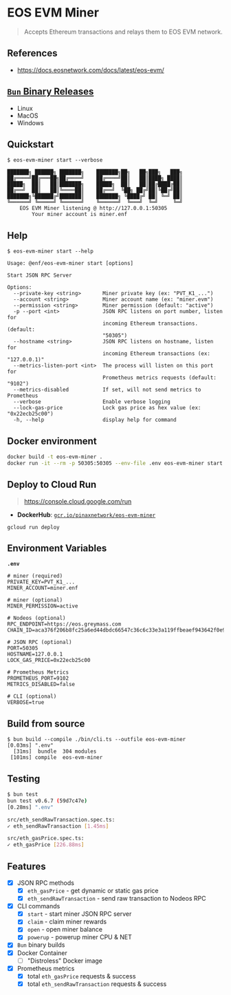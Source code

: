 # EOS EVM Miner

> Accepts Ethereum transactions and relays them to EOS EVM network.

## References

- https://docs.eosnetwork.com/docs/latest/eos-evm/

## [`Bun` Binary Releases](https://github.com/pinax-network/eos-evm-miner/releases)

- Linux
- MacOS
- Windows

## Quickstart

```
$ eos-evm-miner start --verbose

███████╗ ██████╗ ███████╗    ███████╗██╗   ██╗███╗   ███╗
██╔════╝██╔═══██╗██╔════╝    ██╔════╝██║   ██║████╗ ████║
█████╗  ██║   ██║███████╗    █████╗  ██║   ██║██╔████╔██║
██╔══╝  ██║   ██║╚════██║    ██╔══╝  ╚██╗ ██╔╝██║╚██╔╝██║
███████╗╚██████╔╝███████║    ███████╗ ╚████╔╝ ██║ ╚═╝ ██║
╚══════╝ ╚═════╝ ╚══════╝    ╚══════╝  ╚═══╝  ╚═╝     ╚═╝
    EOS EVM Miner listening @ http://127.0.0.1:50305
        Your miner account is miner.enf
```

## Help

```
$ eos-evm-miner start --help

Usage: @enf/eos-evm-miner start [options]

Start JSON RPC Server

Options:
  --private-key <string>       Miner private key (ex: "PVT_K1_...")
  --account <string>           Miner account name (ex: "miner.evm")
  --permission <string>        Miner permission (default: "active")
  -p --port <int>              JSON RPC listens on port number, listen for
                               incoming Ethereum transactions. (default:
                               "50305")
  --hostname <string>          JSON RPC listens on hostname, listen for
                               incoming Ethereum transactions (ex: "127.0.0.1)"
  --metrics-listen-port <int>  The process will listen on this port for
                               Prometheus metrics requests (default: "9102")
  --metrics-disabled           If set, will not send metrics to Prometheus
  --verbose                    Enable verbose logging
  --lock-gas-price             Lock gas price as hex value (ex: "0x22ecb25c00")
  -h, --help                   display help for command
```

## Docker environment

```bash
docker build -t eos-evm-miner .
docker run -it --rm -p 50305:50305 --env-file .env eos-evm-miner start
```

## Deploy to Cloud Run

> https://console.cloud.google.com/run

- **DockerHub**: [`gcr.io/pinaxnetwork/eos-evm-miner`](https://hub.docker.com/r/pinaxnetwork/eos-evm-miner)

```
gcloud run deploy
```

## Environment Variables

**`.env`**
```env
# miner (required)
PRIVATE_KEY=PVT_K1_...
MINER_ACCOUNT=miner.enf

# miner (optional)
MINER_PERMISSION=active

# Nodeos (optional)
RPC_ENDPOINT=https://eos.greymass.com
CHAIN_ID=aca376f206b8fc25a6ed44dbdc66547c36c6c33e3a119ffbeaef943642f0e906

# JSON RPC (optional)
PORT=50305
HOSTNAME=127.0.0.1
LOCK_GAS_PRICE=0x22ecb25c00

# Prometheus Metrics
PROMETHEUS_PORT=9102
METRICS_DISABLED=false

# CLI (optional)
VERBOSE=true
```

## Build from source

```
$ bun build --compile ./bin/cli.ts --outfile eos-evm-miner
[0.03ms] ".env"
  [31ms]  bundle  304 modules
 [101ms] compile  eos-evm-miner
```

## Testing

```bash
$ bun test
bun test v0.6.7 (59d7c47e)
[0.28ms] ".env"

src/eth_sendRawTransaction.spec.ts:
✓ eth_sendRawTransaction [1.45ms]

src/eth_gasPrice.spec.ts:
✓ eth_gasPrice [226.88ms]
```

## Features

- [x] JSON RPC methods
  - [x] `eth_gasPrice` - get dynamic or static gas price
  - [x] `eth_sendRawTransaction` - send raw transaction to Nodeos RPC
- [x] CLI commands
  - [x] `start` - start miner JSON RPC server
  - [x] `claim` - claim miner rewards
  - [x] `open` - open miner balance
  - [x] `powerup` - powerup miner CPU & NET
- [x] `Bun` binary builds
- [x] Docker Container
  - [ ] "Distroless" Docker image
- [x] Prometheus metrics
  - [x] total `eth_gasPrice` requests & success
  - [x] total `eth_sendRawTransaction` requests & success